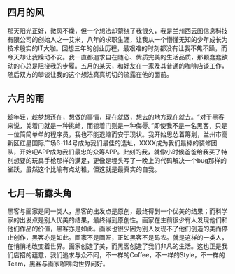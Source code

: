 ## 四月的风
那天阳光正好，微风不燥，但一个想法却萦绕了我很久，我是兰州西云图信息科技有限公司的创始人之一艾米，八年的求职生涯，让我从一个懵懂无知的少年成长为技术殷实的IT大咖。回想三年的创业历程，最艰难的时刻都没有让我不焦不躁，而今天却让我躁动不安。我一直都追求自在随心、优质完美的生活品质，那颗蠢蠢欲动的心总是阻挠我的步履。五月的某天，和好友在一家及其普通的咖啡店谈工作，随后双方的攀谈让我的这个想法真真切切的流露在他的面前。

## 六月的雨

趁年轻，趁梦想还在，想做的事情，现在就做，想去的地方现在就去。“对于黑客来说，关着门就是一种挑衅，而锁着门则是一种侮辱。”即使我不是一名黑客，只是一位简简单单的程序员，我也不能退缩而安于现状。我开始思怂着筹划，兰州市高新区红星国际广场6-114号成为我们最佳的选址，XXXX成为我们最棒的装修团队，开始吧APP成为我们最忠的众筹APP。此刻的我，就像小时候爸爸给我买了特别想要的玩具手枪那样的满足，更像是埋头写了一晚上的代码解决一个bug那样的雀跃，虽然这个比喻有点幼稚，但这就是最真实的自我。

## 七月—斩露头角

黑客与画家是同一类人，黑客的出发点是原创，最终得到一个优美的结果；而科学家的出发点是别人优美的结果，最终得到原创性。画家在生前很少有人发现他们和他们作品的价值，黑客亦是如此。画家也很少因为别人发现不了他们创造的美而停止创作，黑客亦是如此。画家不是画匠，正如黑客不是码农。就是这样的一类人，在悄悄地改变着世界。画家创造了美，而黑客创造了我们非凡的生活。这也正是我们店招的蕴意，我们追求与众不同，不一样的Coffee，不一样的Style，不一样的Team，黑客与画家咖啡向世界问好。
